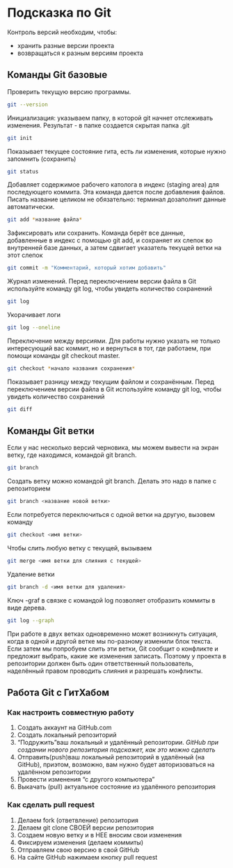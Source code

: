 # Подсказка по Git

Контроль версий необходим, чтобы:

- хранить разные версии проекта
- возвращаться к разным версиям проекта

## Команды Git базовые

Проверить текущую версию программы.
```sh
git --version
```

Инициализация: указываем папку, в которой git начнет отслеживать изменения. Результат - в папке создается скрытая папка .git
```sh
git init
```

Показывает текущее состояние гита, есть ли изменения, которые нужно запомнить (сохранить)
```sh
git status
```

Добавляет содержимое рабочего католога в индекс (staging area) для последующего коммита. Эта команда дается после добавления файлов. Писать название целиком не обязательно: терминал дозаполнит данные автоматически.
```sh
git add *название файла*
```

Зафиксировать или сохранить.
Команда берёт все данные, добавленные в индекс с помощью git add, и сохраняет их слепок во внутренней базе данных, а затем сдвигает указатель текущей ветки на этот слепок
```sh
git commit -m "Комментарий, который хотим добавить"
```

Журнал изменений. Перед переключением версии файла в Git используйте команду git log, чтобы увидеть количество сохранений
```sh
git log
```

Укорачивает логи
```sh
git log --oneline
```

Переключение между версиями.  Для работы нужно указать не только интересующий вас коммит, но и вернуться в тот, где работаем, при помощи команды git checkout master.
```sh
git checkout *начало названия сохранения*
```

Показывает разницу между текущим файлом и сохранённым. Перед переключением версии файла в Git используйте команду git log, чтобы увидеть количество сохранений
```sh
git diff
```

## Команды Git ветки

Если у нас несколько версий черновика, мы можем вывести на экран ветку, где находимся, командой git branch.
```sh
git branch
```

Создать ветку можно командой git branch. Делать это надо в папке с репозиторием
```sh
git branch <название новой ветки>
```

Если потребуется переключиться с одной ветки на другую, вызовем команду
```sh
git checkout <имя ветки>
```

Чтобы слить любую ветку с текущей, вызываем
```sh
git merge <имя ветки для слияния с текущей>
```

Удаление ветки
```sh
git branch -d <имя ветки для удаления>
```

Ключ -graf в связке с командой log позволяет отобразить коммиты в виде дерева.
```sh
git log --graph
```

При работе в двух ветках одновременно может возникнуть ситуация, когда в одной и другой ветке мы по-разному изменили блок текста. Если затем мы попробуем слить эти ветки, Git сообщит о конфликте и предложит выбрать, какие же изменения записать.
Поэтому у проекта в репозитории должен быть один ответственный пользователь, наделённый правом проводить слияния и разрешать конфликты.

## Работа Git с ГитХабом

### **Как настроить совместную работу**

1. Создать аккаунт на GitHub.com
2. Создать локальный репозиторий
3. “Подружить”ваш локальный и удалённый репозитории.
*GitHub при создании нового репозитория подскажет, как это можно сделать*
4. Отправить(push)ваш локальный репозиторий в удалённый (на GitHub), приэтом, возможно, вам нужно будет авторизоваться на удалённом репозитории
5. Провести изменения “с другого компьютера”
6. Выкачать (pull) актуальное состояние из удалённого репозитория

### **Как сделать pull request**

1. Делаем fork (ответвление) репозитория
2. Делаем git clone СВОЕЙ версии репозитория
3. Создаем новую ветку и в НЕЕ вносим свои изменения
4. Фиксируем изменения (делаем коммиты)
5. Отправляем свою версию в свой GitHub
6. На сайте GitHub нажимаем кнопку pull request